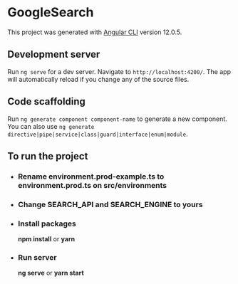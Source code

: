 # GoogleSearch

This project was generated with [Angular CLI](https://github.com/angular/angular-cli) version 12.0.5.

## Development server

Run `ng serve` for a dev server. Navigate to `http://localhost:4200/`. The app will automatically reload if you change any of the source files.

## Code scaffolding

Run `ng generate component component-name` to generate a new component. You can also use `ng generate directive|pipe|service|class|guard|interface|enum|module`.

## To run the project

- ### Rename environment.prod-example.ts to environment.prod.ts on src/environments

- ### Change SEARCH_API and SEARCH_ENGINE to yours

- ### Install packages
  
  <b>npm install</b> or <b>yarn</b>
  
- ### Run server

  <b>ng serve</b> or <b>yarn start</b>
